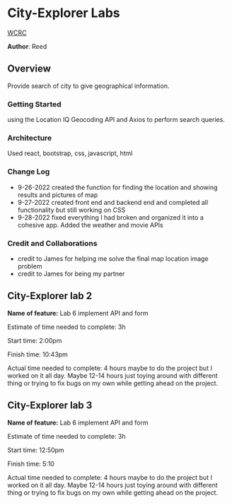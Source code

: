 # City-Explorer Labs

[WCRC](!/WCRC.png)

**Author**: Reed

## Overview

Provide search of city to give geographical information.

### Getting Started

using the Location IQ Geocoding API and Axios to perform search queries.

### Architecture

Used react, bootstrap, css, javascript, html

### Change Log

- 9-26-2022 created the function for finding the location and showing results and pictures of map
- 9-27-2022 created front end and backend end and completed all functionality but still working on CSS
- 9-28-2022 fixed everything I had broken and organized it into a cohesive app. Added the weather and movie APIs

### Credit and Collaborations

- credit to James for helping me solve the final map location image problem
- credit to James for being my partner

## City-Explorer lab 2

**Name of feature:** Lab 6 implement API and form

Estimate of time needed to complete: 3h

Start time: 2:00pm

Finish time: 10:43pm

Actual time needed to complete: 4 hours maybe to do the project but I worked on it all day. Maybe 12-14 hours just toying around with different thing or trying to fix bugs on my own while getting ahead on the project.

## City-Explorer lab 3

**Name of feature:** Lab 6 implement API and form

Estimate of time needed to complete: 3h

Start time: 12:50pm

Finish time: 5:10

Actual time needed to complete: 4 hours maybe to do the project but I worked on it all day. Maybe 12-14 hours just toying around with different thing or trying to fix bugs on my own while getting ahead on the project.

